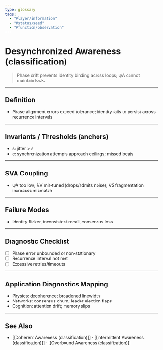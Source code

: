 ```yaml
---
type: glossary
tags:
  - "#layer/information"
  - "#status/seed"
  - "#function/observation"
---
```


# Desynchronized Awareness (classification)

> Phase drift prevents identity binding across loops; ψA cannot maintain lock.

---

## Definition

- Phase alignment errors exceed tolerance; identity fails to persist across recurrence intervals

---

## Invariants / Thresholds (anchors)

- ε: jitter > ε
- c: synchronization attempts approach ceilings; missed beats

---

## SVA Coupling

- ψA too low; λV mis‑tuned (drops/admits noise); ∇S fragmentation increases mismatch

---

## Failure Modes

- Identity flicker, inconsistent recall, consensus loss

---

## Diagnostic Checklist

- [ ] Phase error unbounded or non‑stationary
- [ ] Recurrence interval not met
- [ ] Excessive retries/timeouts

---

## Application Diagnostics Mapping

- Physics: decoherence; broadened linewidth
- Networks: consensus churn; leader election flaps
- Cognition: attention drift; memory slips

---

## See Also

- [[Coherent Awareness (classification)]] · [[Intermittent Awareness (classification)]] · [[Overbound Awareness (classification)]]


